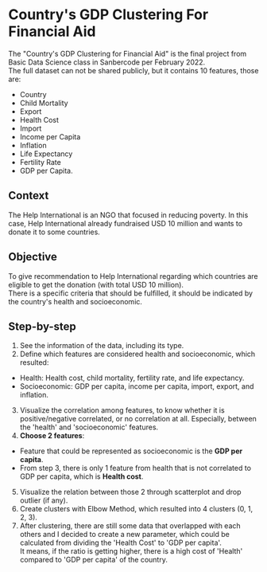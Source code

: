 # Country's GDP Clustering For Financial Aid
The "Country's GDP Clustering for Financial Aid" is the final project from Basic Data Science class in Sanbercode per February 2022. <br>
The full dataset can not be shared publicly, but it contains 10 features, those are: 
* Country
* Child Mortality
* Export
* Health Cost
* Import
* Income per Capita
* Inflation
* Life Expectancy
* Fertility Rate
* GDP per Capita.

## Context
The Help International is an NGO that focused in reducing poverty. In this case, Help International already fundraised USD 10 million and wants to donate it to some countries.

## Objective
To give recommendation to Help International regarding which countries are eligible to get the donation (with total USD 10 million). <br>
There is a specific criteria that should be fulfilled, it should be indicated by the country's health and socioeconomic.

## Step-by-step
1. See the information of the data, including its type.
2. Define which features are considered health and socioeconomic, which resulted:
* Health: Health cost, child mortality, fertility rate, and life expectancy.
* Socioeconomic: GDP per capita, income per capita, import, export, and inflation.
3. Visualize the correlation among features, to know whether it is positive/negative correlated, or no correlation at all. Especially, between the 'health' and 'socioeconomic' features.
4. **Choose 2 features**:
* Feature that could be represented as socioeconomic is the **GDP per capita**.
* From step 3, there is only 1 feature from health that is not correlated to GDP per capita, which is **Health cost**.
5. Visualize the relation between those 2 through scatterplot and drop outlier (if any).
6. Create clusters with Elbow Method, which resulted into 4 clusters (0, 1, 2, 3).
7. After clustering, there are still some data that overlapped with each others and I decided to create a new parameter, which could be calculated from dividing the 'Health Cost' to 'GDP per capita'. <br>
It means, if the ratio is getting higher, there is a high cost of 'Health' compared to 'GDP per capita' of the country.
